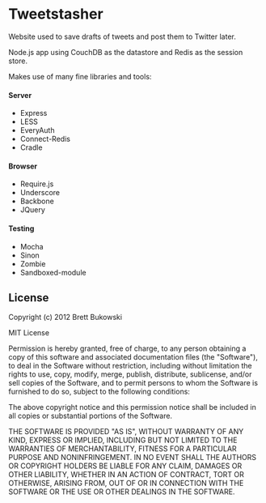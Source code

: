 # Tweetstasher

Website used to save drafts of tweets and post them to Twitter later.

Node.js app using CouchDB as the datastore and Redis as the session store.

Makes use of many fine libraries and tools:

#### Server

* Express
* LESS
* EveryAuth
* Connect-Redis
* Cradle

#### Browser

* Require.js
* Underscore
* Backbone
* JQuery

#### Testing

* Mocha
* Sinon
* Zombie
* Sandboxed-module

## License

Copyright (c) 2012 Brett Bukowski

MIT License

Permission is hereby granted, free of charge, to any person obtaining a copy of this software and associated documentation files (the "Software"), to deal in the Software without restriction, including without limitation the rights to use, copy, modify, merge, publish, distribute, sublicense, and/or sell copies of the Software, and to permit persons to whom the Software is furnished to do so, subject to the following conditions:

The above copyright notice and this permission notice shall be included in all copies or substantial portions of the Software.

THE SOFTWARE IS PROVIDED "AS IS", WITHOUT WARRANTY OF ANY KIND, EXPRESS OR IMPLIED, INCLUDING BUT NOT LIMITED TO THE WARRANTIES OF MERCHANTABILITY, FITNESS FOR A PARTICULAR PURPOSE AND NONINFRINGEMENT. IN NO EVENT SHALL THE AUTHORS OR COPYRIGHT HOLDERS BE LIABLE FOR ANY CLAIM, DAMAGES OR OTHER LIABILITY, WHETHER IN AN ACTION OF CONTRACT, TORT OR OTHERWISE, ARISING FROM, OUT OF OR IN CONNECTION WITH THE SOFTWARE OR THE USE OR OTHER DEALINGS IN THE SOFTWARE.
